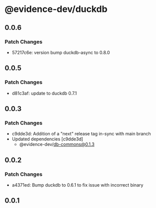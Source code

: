 # @evidence-dev/duckdb

## 0.0.6

### Patch Changes

- 57217c6e: version bump duckdb-async to 0.8.0

## 0.0.5

### Patch Changes

- d81c3af: update to duckdb 0.7.1

## 0.0.3

### Patch Changes

- c9dde3d: Addition of a "next" release tag in-sync with main branch
- Updated dependencies [c9dde3d]
  - @evidence-dev/db-commons@0.1.3

## 0.0.2

### Patch Changes

- a4371ed: Bump duckdb to 0.6.1 to fix issue with incorrect binary

## 0.0.1
